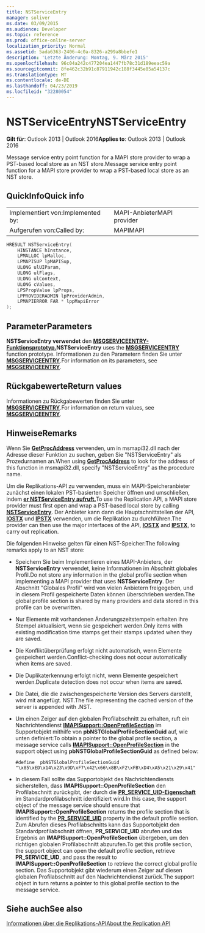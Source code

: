 ```yaml
---
title: NSTServiceEntry
manager: soliver
ms.date: 03/09/2015
ms.audience: Developer
ms.topic: reference
ms.prod: office-online-server
localization_priority: Normal
ms.assetid: 5ada6363-2406-4c0a-8326-a299a8bbefe1
description: 'Letzte Änderung: Montag, 9. März 2015'
ms.openlocfilehash: 96c04a242c477204ea1447fb78c31d189eeac59a
ms.sourcegitcommit: 8fe462c32b91c87911942c188f3445e85a54137c
ms.translationtype: MT
ms.contentlocale: de-DE
ms.lasthandoff: 04/23/2019
ms.locfileid: "32280054"
---
```

# <a name="nstserviceentry"></a><span data-ttu-id="a8c37-103">NSTServiceEntry</span><span class="sxs-lookup"><span data-stu-id="a8c37-103">NSTServiceEntry</span></span>

  
  
<span data-ttu-id="a8c37-104">**Gilt für**: Outlook 2013 | Outlook 2016</span><span class="sxs-lookup"><span data-stu-id="a8c37-104">**Applies to**: Outlook 2013 | Outlook 2016</span></span> 
  
<span data-ttu-id="a8c37-105">Message service entry point function for a MAPI store provider to wrap a PST-based local store as an NST store.</span><span class="sxs-lookup"><span data-stu-id="a8c37-105">Message service entry point function for a MAPI store provider to wrap a PST-based local store as an NST store.</span></span> 
  
## <a name="quick-info"></a><span data-ttu-id="a8c37-106">QuickInfo</span><span class="sxs-lookup"><span data-stu-id="a8c37-106">Quick info</span></span>

|||
|:-----|:-----|
|<span data-ttu-id="a8c37-107">Implementiert von:</span><span class="sxs-lookup"><span data-stu-id="a8c37-107">Implemented by:</span></span>  <br/> |<span data-ttu-id="a8c37-108">MAPI-Anbieter</span><span class="sxs-lookup"><span data-stu-id="a8c37-108">MAPI provider</span></span>  <br/> |
|<span data-ttu-id="a8c37-109">Aufgerufen von:</span><span class="sxs-lookup"><span data-stu-id="a8c37-109">Called by:</span></span>  <br/> |<span data-ttu-id="a8c37-110">MAPI</span><span class="sxs-lookup"><span data-stu-id="a8c37-110">MAPI</span></span>  <br/> |
   
```cpp
HRESULT NSTServiceEntry( 
    HINSTANCE hInstance,   
    LPMALLOC lpMalloc, 
    LPMAPISUP lpMAPISup, 
    ULONG ulUIParam, 
    ULONG ulFlags, 
    ULONG ulContext, 
    ULONG cValues, 
    LPSPropValue lpProps, 
    LPPROVIDERADMIN lpProviderAdmin, 
    LPMAPIERROR FAR * lppMapiError 
);
```

## <a name="parameters"></a><span data-ttu-id="a8c37-111">Parameter</span><span class="sxs-lookup"><span data-stu-id="a8c37-111">Parameters</span></span>

 <span data-ttu-id="a8c37-112">**NSTServiceEntry verwendet** den **[MSGSERVICEENTRY-Funktionsprototyp.](msgserviceentry.md)**</span><span class="sxs-lookup"><span data-stu-id="a8c37-112">**NSTServiceEntry** uses the **[MSGSERVICEENTRY](msgserviceentry.md)** function prototype.</span></span> <span data-ttu-id="a8c37-113">Informationen zu den Parametern finden Sie unter **[MSGSERVICEENTRY](msgserviceentry.md)**.</span><span class="sxs-lookup"><span data-stu-id="a8c37-113">For information on its parameters, see **[MSGSERVICEENTRY](msgserviceentry.md)**.</span></span> 
  
## <a name="return-values"></a><span data-ttu-id="a8c37-114">Rückgabewerte</span><span class="sxs-lookup"><span data-stu-id="a8c37-114">Return values</span></span>

<span data-ttu-id="a8c37-115">Informationen zu Rückgabewerten finden Sie unter **[MSGSERVICEENTRY](msgserviceentry.md)**.</span><span class="sxs-lookup"><span data-stu-id="a8c37-115">For information on return values, see **[MSGSERVICEENTRY](msgserviceentry.md)**.</span></span> 
  
## <a name="remarks"></a><span data-ttu-id="a8c37-116">Hinweise</span><span class="sxs-lookup"><span data-stu-id="a8c37-116">Remarks</span></span>

<span data-ttu-id="a8c37-117">Wenn Sie **[GetProcAddress](https://msdn.microsoft.com/library/ms683212.aspx)** verwenden, um in msmapi32.dll nach der Adresse dieser Funktion zu suchen, geben Sie "NSTServiceEntry" als Prozedurnamen an.</span><span class="sxs-lookup"><span data-stu-id="a8c37-117">When using **[GetProcAddress](https://msdn.microsoft.com/library/ms683212.aspx)** to look for the address of this function in msmapi32.dll, specify "NSTServiceEntry" as the procedure name.</span></span> 
  
<span data-ttu-id="a8c37-118">Um die Replikations-API zu verwenden, muss ein MAPI-Speicheranbieter zunächst einen lokalen PST-basierten Speicher öffnen und umschließen, indem **[er NSTServiceEntry aufruft.](nstserviceentry.md)**</span><span class="sxs-lookup"><span data-stu-id="a8c37-118">To use the Replication API, a MAPI store provider must first open and wrap a PST-based local store by calling **[NSTServiceEntry](nstserviceentry.md)**.</span></span> <span data-ttu-id="a8c37-119">Der Anbieter kann dann die Hauptschnittstellen der API, **[IOSTX](iostxiunknown.md)** und **[IPSTX](ipstxiunknown.md)** verwenden, um die Replikation zu durchführen.</span><span class="sxs-lookup"><span data-stu-id="a8c37-119">The provider can then use the major interfaces of the API, **[IOSTX](iostxiunknown.md)** and **[IPSTX](ipstxiunknown.md)**, to carry out replication.</span></span> 
  
<span data-ttu-id="a8c37-120">Die folgenden Hinweise gelten für einen NST-Speicher:</span><span class="sxs-lookup"><span data-stu-id="a8c37-120">The following remarks apply to an NST store:</span></span>
  
- <span data-ttu-id="a8c37-121">Speichern Sie beim Implementieren eines MAPI-Anbieters, der **NSTServiceEntry** verwendet, keine Informationen im Abschnitt globales Profil.</span><span class="sxs-lookup"><span data-stu-id="a8c37-121">Do not store any information in the global profile section when implementing a MAPI provider that uses **NSTServiceEntry**.</span></span> <span data-ttu-id="a8c37-122">Der Abschnitt "Globales Profil" wird von vielen Anbietern freigegeben, und in diesem Profil gespeicherte Daten können überschrieben werden.</span><span class="sxs-lookup"><span data-stu-id="a8c37-122">The global profile section is shared by many providers and data stored in this profile can be overwritten.</span></span> 
    
- <span data-ttu-id="a8c37-123">Nur Elemente mit vorhandenen Änderungszeitstempeln erhalten ihre Stempel aktualisiert, wenn sie gespeichert werden.</span><span class="sxs-lookup"><span data-stu-id="a8c37-123">Only items with existing modification time stamps get their stamps updated when they are saved.</span></span> 
    
- <span data-ttu-id="a8c37-124">Die Konfliktüberprüfung erfolgt nicht automatisch, wenn Elemente gespeichert werden.</span><span class="sxs-lookup"><span data-stu-id="a8c37-124">Conflict-checking does not occur automatically when items are saved.</span></span>
    
-  <span data-ttu-id="a8c37-125">Die Duplikaterkennung erfolgt nicht, wenn Elemente gespeichert werden.</span><span class="sxs-lookup"><span data-stu-id="a8c37-125">Duplicate detection does not occur when items are saved.</span></span> 
    
-  <span data-ttu-id="a8c37-126">Die Datei, die die zwischengespeicherte Version des Servers darstellt, wird mit angefügt. NST.</span><span class="sxs-lookup"><span data-stu-id="a8c37-126">The file representing the cached version of the server is appended with .NST.</span></span> 
    
- <span data-ttu-id="a8c37-127">Um einen Zeiger auf den globalen Profilabschnitt zu erhalten, ruft ein Nachrichtendienst **[IMAPISupport::OpenProfileSection](imapisupport-openprofilesection.md)** im Supportobjekt mithilfe von **pbNSTGlobalProfileSectionGuid** auf, wie unten definiert:</span><span class="sxs-lookup"><span data-stu-id="a8c37-127">To obtain a pointer to the global profile section, a message service calls **[IMAPISupport::OpenProfileSection](imapisupport-openprofilesection.md)** in the support object using **pbNSTGlobalProfileSectionGuid** as defined below:</span></span> 
    
  ```
  #define  pbNSTGlobalProfileSectionGuid "\x85\xED\x14\x23\x9D\xF7\x42\x66\x8B\xF2\xFB\xD4\xA5\x21\x29\x41"
  ```

- <span data-ttu-id="a8c37-128">In diesem Fall sollte das Supportobjekt des Nachrichtendiensts sicherstellen, dass **IMAPISupport::OpenProfileSection** den Profilabschnitt zurückgibt, der durch die **[PR_SERVICE_UID-Eigenschaft](pidtagserviceuid-canonical-property.md)** im Standardprofilabschnitt identifiziert wird.</span><span class="sxs-lookup"><span data-stu-id="a8c37-128">In this case, the support object of the message service should ensure that **IMAPISupport::OpenProfileSection** returns the profile section that is identified by the **[PR_SERVICE_UID](pidtagserviceuid-canonical-property.md)** property in the default profile section.</span></span> <span data-ttu-id="a8c37-129">Zum Abrufen dieses Profilabschnitts kann das Supportobjekt den Standardprofilabschnitt öffnen, **PR_SERVICE_UID** abrufen und das Ergebnis an **IMAPISupport::OpenProfileSection** übergeben, um den richtigen globalen Profilabschnitt abzurufen.</span><span class="sxs-lookup"><span data-stu-id="a8c37-129">To get this profile section, the support object can open the default profile section, retrieve **PR_SERVICE_UID**, and pass the result to **IMAPISupport::OpenProfileSection** to retrieve the correct global profile section.</span></span> <span data-ttu-id="a8c37-130">Das Supportobjekt gibt wiederum einen Zeiger auf diesen globalen Profilabschnitt auf den Nachrichtendienst zurück.</span><span class="sxs-lookup"><span data-stu-id="a8c37-130">The support object in turn returns a pointer to this global profile section to the message service.</span></span> 
    
## <a name="see-also"></a><span data-ttu-id="a8c37-131">Siehe auch</span><span class="sxs-lookup"><span data-stu-id="a8c37-131">See also</span></span>



[<span data-ttu-id="a8c37-132">Informationen über die Replikations-API</span><span class="sxs-lookup"><span data-stu-id="a8c37-132">About the Replication API</span></span>](about-the-replication-api.md)

